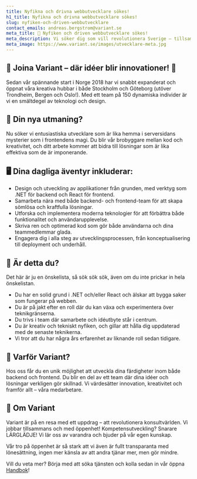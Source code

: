 ```yaml
---
title: Nyfikna och drivna webbutvecklare sökes!
h1_title: Nyfikna och drivna webbutvecklare sökes!
slug: nyfiken-och-driven-webbutvecklare
contact_emails: andreas.bergstrom@variant.se
meta_title: 🚀 Nyfiken och driven webbutvecklare sökes!
meta_description: Vi söker dig som vill revolutionera Sverige – tillsammans med andra och tillsammans med oss!
meta_image: https://www.variant.se/images/utvecklare-meta.jpg
---
```

## 🌟 Joina Variant – där idéer blir innovationer! 🌟

Sedan vår spännande start i Norge 2018 har vi snabbt expanderat och öppnat våra kreativa hubbar i både Stockholm och Göteborg (utöver Trondheim, Bergen och Oslo!). Med ett team på 150 dynamiska individer är vi en smältdegel av teknologi och design.

## 🔧 Din nya utmaning? 

Nu söker vi entusiastiska utvecklare som är lika hemma i serversidans mysterier som i frontendens magi. Du blir vår brobyggare mellan kod och kreativitet, och ditt arbete kommer att bidra till lösningar som är lika effektiva som de är imponerande.

## 🖥️ Dina dagliga äventyr inkluderar:

- Design och utveckling av applikationer från grunden, med verktyg som .NET för backend och React för frontend.
- Samarbeta nära med både backend- och frontend-team för att skapa sömlösa och kraftfulla lösningar.
- Utforska och implementera moderna teknologier för att förbättra både funktionalitet och användarupplevelse.
- Skriva ren och optimerad kod som gör både användarna och dina teammedlemmar glada.
- Engagera dig i alla steg av utvecklingsprocessen, från konceptualisering till deployment och underhåll.

## 🧠 Är detta du?

Det här är ju en önskelista, så sök sök sök, även om du inte prickar in hela önskelistan.

- Du har en solid grund i .NET och/eller React och älskar att bygga saker som fungerar på webben.
- Du är på jakt efter en roll där du kan växa och experimentera över teknikgränserna.
- Du trivs i team där samarbete och idéutbyte står i centrum.
- Du är kreativ och tekniskt nyfiken, och gillar att hålla dig uppdaterad med de senaste teknikerna.
- Vi tror att du har några års erfarenhet av liknande roll sedan tidigare.


## 🌱 Varför Variant? 

Hos oss får du en unik möjlighet att utveckla dina färdigheter inom både backend och frontend. Du blir en del av ett team där dina idéer och lösningar verkligen gör skillnad. Vi värdesätter innovation, kreativitet och framför allt – våra medarbetare.

## 🏢 Om Variant
Variant är på en resa med ett uppdrag – att revolutionera konsultvärlden. Vi jobbar tillsammans och med öppenhet! Kompetensutveckling? Snarare LÄRGLÄDJE! Vi lär oss av varandra och bjuder på vår egen kunskap. 

Vår tro på öppenhet är så stark att vi även är fullt transparanta med lönesättning, ingen mer känsla av att andra tjänar mer, men gör mindre. 

Vill du veta mer? Börja med att söka tjänsten och kolla sedan in vår öppna [Handbok](https://handbook.variant.se)!


